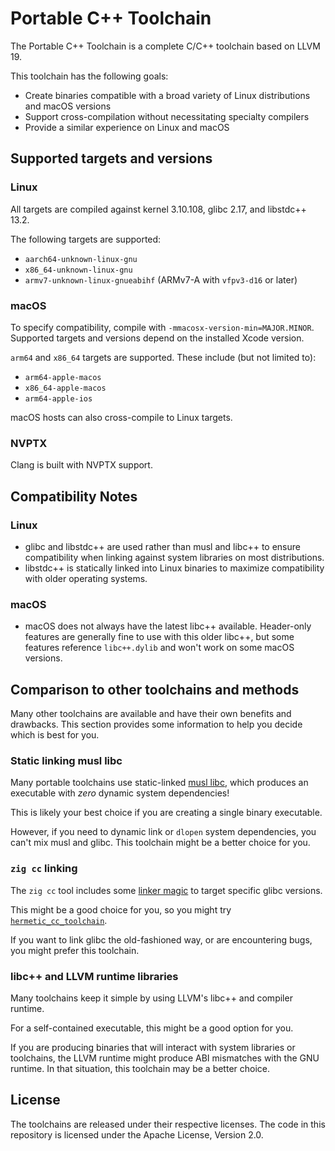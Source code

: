 # Portable C++ Toolchain

The Portable C++ Toolchain is a complete C/C++ toolchain based on LLVM 19.

This toolchain has the following goals:
* Create binaries compatible with a broad variety of Linux distributions and macOS versions
* Support cross-compilation without necessitating specialty compilers
* Provide a similar experience on Linux and macOS

## Supported targets and versions

### Linux

All targets are compiled against kernel 3.10.108, glibc 2.17, and libstdc++ 13.2.

The following targets are supported:
* `aarch64-unknown-linux-gnu`
* `x86_64-unknown-linux-gnu`
* `armv7-unknown-linux-gnueabihf` (ARMv7-A with `vfpv3-d16` or later)

### macOS

To specify compatibility, compile with `-mmacosx-version-min=MAJOR.MINOR`. Supported targets and versions depend on the installed Xcode version.

`arm64` and `x86_64` targets are supported. These include (but not limited to):
* `arm64-apple-macos`
* `x86_64-apple-macos`
* `arm64-apple-ios`

macOS hosts can also cross-compile to Linux targets.

### NVPTX

Clang is built with NVPTX support.

## Compatibility Notes

### Linux
* glibc and libstdc++ are used rather than musl and libc++ to ensure compatibility when linking against system libraries on most distributions.
* libstdc++ is statically linked into Linux binaries to maximize compatibility with older operating systems.

### macOS
* macOS does not always have the latest libc++ available. Header-only features are generally fine to use with this older libc++, but some features reference `libc++.dylib` and won't work on some macOS versions.

## Comparison to other toolchains and methods

Many other toolchains are available and have their own benefits and drawbacks. This section provides some information to help you decide which is best for you.

### Static linking musl libc

Many portable toolchains use static-linked [musl libc](https://musl.libc.org/), which produces an executable with _zero_ dynamic system dependencies!

This is likely your best choice if you are creating a single binary executable.

However, if you need to dynamic link or `dlopen` system dependencies, you can't mix musl and glibc. This toolchain might be a better choice for you.

### `zig cc` linking

The `zig cc` tool includes some [linker magic](https://andrewkelley.me/post/zig-cc-powerful-drop-in-replacement-gcc-clang.html) to target specific glibc versions.

This might be a good choice for you, so you might try [`hermetic_cc_toolchain`](https://github.com/uber/hermetic_cc_toolchain).

If you want to link glibc the old-fashioned way, or are encountering bugs, you might prefer this toolchain.

### libc++ and LLVM runtime libraries

Many toolchains keep it simple by using LLVM's libc++ and compiler runtime.

For a self-contained executable, this might be a good option for you.

If you are producing binaries that will interact with system libraries or toolchains, the LLVM runtime might produce ABI mismatches with the GNU runtime. In that situation, this toolchain may be a better choice.

## License

The toolchains are released under their respective licenses. The code in this repository is licensed under the Apache License, Version 2.0.
